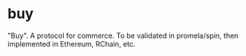 # buy
"Buy".  A protocol for commerce.  To be validated in promela/spin, then implemented in Ethereum, RChain, etc.
